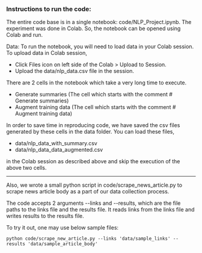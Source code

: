 ### Instructions to run the code:

The entire code base is in a single notebook: code/NLP_Project.ipynb. The experiment was done in Colab. So, the notebook can be opened using Colab and run.

Data: To run the notebook, you will need to load data in your Colab session. 
To upload data in Colab session, 
- Click Files icon on left side of the Colab > Upload to Session.
- Upload the data/nlp_data.csv file in the session.

There are 2 cells in the notebook which take a very long time to execute.
- Generate summaries (The cell which starts with the comment # Generate summaries)
- Augment training data (The cell which starts with the comment # Augment training data)

In order to save time in reproducing code, we have saved the csv files generated by these cells in the data folder. You can load these files, 
- data/nlp_data_with_summary.csv
- data/nlp_data_data_augmented.csv 

in the Colab session as described above and skip the execution of the above two cells.

---

Also, we wrote a small python script in code/scrape_news_article.py to scrape news article body as a part of our data collection process.

The code accepts 2 arguments --links and --results, which are the file paths to the links file and the results file. It reads links from the links file and writes results to the results file.

To try it out, one may use below sample files:
```
python code/scrape_new_article.py --links 'data/sample_links' --results 'data/sample_article_body'
```


